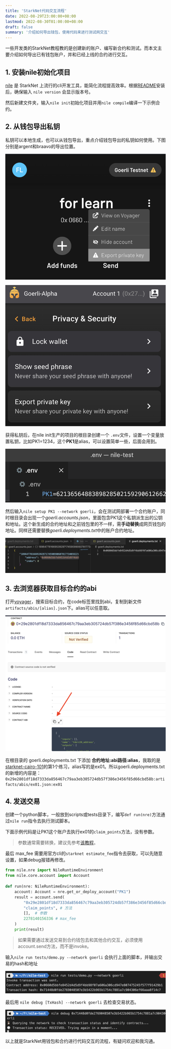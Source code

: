 ```yaml
---
title: 'StarkNet代码交互流程'
date: 2022-08-29T23:00:00+08:00
lastmod: 2022-08-30T01:00:00+08:00
draft: false
summary: '介绍如何导出钱包，使用代码来进行测试网交互'
---
```


一些开发类的StarkNet教程教的是创建新的账户、编写新合约和测试。而本文主要介绍如何导出已有钱包账户，并和已经上线的合约进行交互。

## 1. 安装nile初始化项目

[nile](https://github.com/OpenZeppelin/nile/) 是 StarkNet 上流行的cli开发工具，能简化流程提高效率。根据[README](https://github.com/OpenZeppelin/cairo-contracts)安装后，确保输入 `nile version` 会显示版本号。

然后新建文件夹，输入`nile init`初始化项目并用`nile compile`编译一下示例合约。

## 2. 从钱包导出私钥

私钥可以本地生成，也可以从钱包导出，重点介绍钱包导出的私钥如何使用。下图分别是argent和braavo的导出位置。

![01 argent导出](01%20%E5%AF%BC%E5%87%BA.png)

![02 braavos导出](./02%20braavos.png)

获得私钥后，在nile init生产的项目的根目录创建一个 `.env`文件，设置一个变量放置私钥，比如PK1=1234，这个**PK1**是alias，可以设置简单一些，后面会用到。

![03 env](./03%20env.png)

然后输入`nile setup PK1 --network goerli`，会在测试网部署一个合约账户，同时根目录会出现一个*goerli.accounts.json*，里面包含PK1这个私钥派生出的公钥和地址。这个新生成的合约地址和之前钱包里的不一样，需**手动替换**成网页钱包的地址。同样还需要替换*goerli.deployments.txt*中的账户合约地址。

![04 替换地址](./04%20%E6%9B%BF%E6%8D%A2%E5%9C%B0%E5%9D%80.png)

## 3. 去浏览器获取目标合约的abi

打开[voyager](https://goerli.voyager.online)，搜索目标合约，在code标签里找到abi，复制到新文件`artifacts/abis/[alias].json`下。alias可以任意取。

![05 获取abi](./05%20%E8%8E%B7%E5%8F%96abi.png)

在根目录的 goerli.deployments.txt 下添加 **合约地址:abi路径:alias**，我取的是[starknet-cairo-101](https://github.com/starknet-edu/starknet-cairo-101)的第1个练习，alias写的是ex01。所以goerli.deployments.txt的新增的内容是：`0x29e2801df18d7333da856467c79aa3eb305724db57f386e3456f85d66cbd58b:artifacts/abis/ex01.json:ex01`

## 4. 发送交易

创建一个python脚本，一般放到scripts或tests目录下，编写`def run(nre)`方法通过`nile run`指令去执行测试脚本。

下面示例代码是让PK1这个账户去执行ex01的`claim_points`方法，没有参数。

> 参数通常需要转换，建议先参考[该教程](https://blog.openzeppelin.com/getting-started-with-openzeppelin-contracts-for-cairo/)。

最后 max_fee 需要用官方cli的`starknet estimate_fee`指令去获取，可以先随意设置，如果debug报错再修改。

```Python
from nile.nre import NileRuntimeEnvironment
from nile.core.account import Account

def run(nre: NileRuntimeEnvironment):
    account: Account = nre.get_or_deploy_account("PK1")
    result = account.send(
        "0x29e2801df18d7333da856467c79aa3eb305724db57f386e3456f85d66cbd58b",  # 目标合约地址
        "claim_points", # 方法
        [],  # 参数
        2278140156336 # max_fee
    )
    print(result)
```

> 如果需要通过发送交易到合约钱包去和其他合约交互，必须使用account.send方法，而不是invoke。

输入`nile run tests/demo.py --network goerli`
会执行上面的脚本，并输出交易的hash和地址

![06 地址和Hash](./06%20%E5%9C%B0%E5%9D%80%E5%92%8Chash.png)

最后用 `nile debug [TxHash] --network goerli` 去检查交易状态。

![07 交易状态](./07%20%E4%BA%A4%E6%98%93%E7%8A%B6%E6%80%81.png)

以上就是StarkNet用钱包和合约进行代码交互的流程，有疑问欢迎和我沟通。
